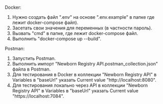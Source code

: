 Docker:
1. Нужно создать файл ".env" на основе ".env.example" в папке где лежит docker-compose файл).
2. Засетать свои значения для переменных (в частности пароль).
3. Вызвать "cmd" в папке, где лежит docker-compose файл.
4. Выполнить "docker-compose up --build".

Postman:
1. Запустить Postman.
2. Выполнить импорт "Newborn Registry API.postman_collection.json" файла в Postman.
3. Для тестирования в Docker в коллекции "Newborn Registry API" в Variables в "baseUrl" указать Current value "http://localhost:8080".
4. Для тестирования локально через API в коллекции "Newborn Registry API" в Variables в "baseUrl" указать Current value "https://localhost:7084".
